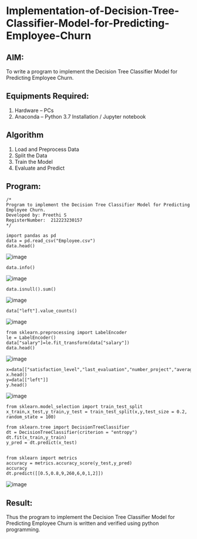 # Implementation-of-Decision-Tree-Classifier-Model-for-Predicting-Employee-Churn

## AIM:
To write a program to implement the Decision Tree Classifier Model for Predicting Employee Churn.

## Equipments Required:
1. Hardware – PCs
2. Anaconda – Python 3.7 Installation / Jupyter notebook

## Algorithm
1. Load and Preprocess Data
2. Split the Data
3. Train the Model
4. Evaluate and Predict

## Program:
```
/*
Program to implement the Decision Tree Classifier Model for Predicting Employee Churn.
Developed by: Preethi S
RegisterNumber:  212223230157
*/
```
```
import pandas as pd
data = pd.read_csv("Employee.csv")
data.head()
```

![image](https://github.com/user-attachments/assets/df6bf877-1829-4c05-ad9b-27a4d44d4d6f)

```
data.info()
```
![image](https://github.com/user-attachments/assets/f56d7d58-5c54-497b-81a0-62e212a64232)

```
data.isnull().sum()
```
![image](https://github.com/user-attachments/assets/3417e7f9-9324-4282-923c-daac2d2da302)

```
data["left"].value_counts()
```

![image](https://github.com/user-attachments/assets/2abdffe0-176e-4298-b216-44cfdafb3c6c)

```
from sklearn.preprocessing import LabelEncoder 
le = LabelEncoder()
data["salary"]=le.fit_transform(data["salary"])
data.head()
```

![image](https://github.com/user-attachments/assets/2458940f-f614-42a7-9b6f-df617f7e7b7c)

```
x=data[["satisfaction_level","last_evaluation","number_project","average_montly_hours","time_spend_company","Work_accident","promotion_last_5years","salary"]]
x.head()
y=data[["left"]]
y.head()
```
![image](https://github.com/user-attachments/assets/edf8fbd5-7aa2-4beb-b819-876b02f2fa39)

```
from sklearn.model_selection import train_test_split
x_train,x_test,y_train,y_test = train_test_split(x,y,test_size = 0.2, random_state = 100)

from sklearn.tree import DecisionTreeClassifier
dt = DecisionTreeClassifier(criterion = "entropy")
dt.fit(x_train,y_train)
y_pred = dt.predict(x_test)


from sklearn import metrics
accuracy = metrics.accuracy_score(y_test,y_pred)
accuracy
dt.predict([[0.5,0.8,9,260,6,0,1,2]])
```
![image](https://github.com/user-attachments/assets/ffbaaf56-03cd-45fb-a402-d49202e39e7e)



## Result:
Thus the program to implement the  Decision Tree Classifier Model for Predicting Employee Churn is written and verified using python programming.

